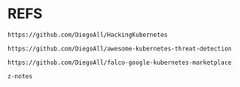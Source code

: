 # REFS




    https://github.com/DiegoAll/HackingKubernetes

    https://github.com/DiegoAll/awesome-kubernetes-threat-detection

    https://github.com/DiegoAll/falco-google-kubernetes-marketplace

    z-notes